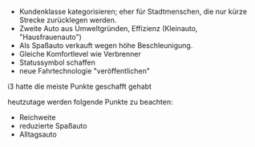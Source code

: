 - Kundenklasse kategorisieren; eher für Stadtmenschen, die nur kürze Strecke zurücklegen werden.
- Zweite Auto aus Umweltgründen, Effizienz (Kleinauto, "Hausfrauenauto")
- Als Spaßauto verkauft wegen höhe Beschleunigung.
- Gleiche Komfortlevel wie Verbrenner
- Statussymbol schaffen
- neue Fahrtechnologie "veröffentlichen"

i3 hatte die meiste Punkte geschafft gehabt

heutzutage werden folgende Punkte zu beachten:
- Reichweite
- reduzierte Spaßauto
- Alltagsauto

